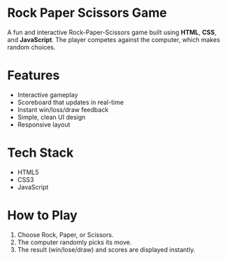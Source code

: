 # Rock Paper Scissors Game

A fun and interactive Rock-Paper-Scissors game built using **HTML**, **CSS**, and **JavaScript**. 
The player competes against the computer, which makes random choices.

# Features

- Interactive gameplay
- Scoreboard that updates in real-time
- Instant win/loss/draw feedback
- Simple, clean UI design
- Responsive layout

# Tech Stack
- HTML5
- CSS3
- JavaScript

# How to Play

1. Choose Rock, Paper, or Scissors.
2. The computer randomly picks its move.
3. The result (win/lose/draw) and scores are displayed instantly.

